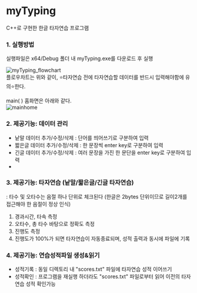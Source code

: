 # myTyping
C++로 구현한 한글 타자연습 프로그램

### 1. 실행방법
실행파일은 x64/Debug 폴더 내 myTyping.exe를 다운로드 후 실행  

![myTyping_flowchart](https://github.com/semnisem/myTyping/assets/101847670/236c2335-d666-4711-9f71-3c7571c1dd68)  
플로우차트는 위와 같이, ⭐️타자연습 전에 타자연습할 데이터를 반드시 입력해야함에 유의⭐️한다.  

  
main( ) 홈화면은 아래와 같다.  
![mainhome](https://github.com/semnisem/myTyping/assets/101847670/267a0656-e71e-43a9-8c05-8aa46e866c8c)  
  
  
### 2. 제공기능: 데이터 관리
- 낱말 데이터 추가/수정/삭제 : 단어를 띄어쓰기로 구분하여 입력
- 짧은글 데이터 추가/수정/삭제 : 한 문장씩 enter key로 구분하여 입력
- 긴글 데이터 추가/수정/삭제 : 여러 문장을 가진 한 문단을 enter key로 구분하여 입력  
- 

### 3. 제공기능: 타자연습 (낱말/짧은글/긴글 타자연습)
: 타수 및 오타수는 음절 하나 단위로 체크된다 (한글은 2bytes 단위이므로 길이2개를 접근해야 한 음절이 정상 인식)
1) 경과시간, 타속 측정
2) 오타수, 총 타수 바탕으로 정확도 측정
3) 진행도 측정
4) 진행도가 100%가 되면 타자연습이 자동종료되며, 성적 출력과 동시에 파일에 기록  


### 4. 제공기능: 연습성적파일 생성&읽기
- 성적기록 : 동일 디렉토리 내 "scores.txt" 파일에 타자연습 성적 이어쓰기
- 성적확인 : 프로그램을 재실행 하더라도 "scores.txt" 파일로부터 읽어 이전의 타자연습 성적 확인가능


